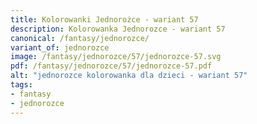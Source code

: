 ```yaml
---
title: Kolorowanki Jednorożce - wariant 57
description: Kolorowanka Jednorozce - wariant 57
canonical: /fantasy/jednorozce/
variant_of: jednorozce
image: /fantasy/jednorozce/57/jednorozce-57.svg
pdf: /fantasy/jednorozce/57/jednorozce-57.pdf
alt: "jednorozce kolorowanka dla dzieci - wariant 57"
tags:
- fantasy
- jednorozce
---
```

